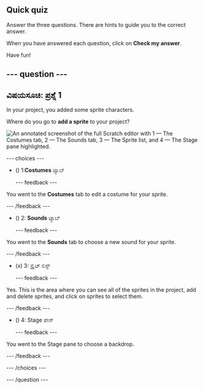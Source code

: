## Quick quiz

Answer the three questions. There are hints to guide you to the correct answer.

When you have answered each question, click on **Check my answer**.

Have fun!

--- question ---
---
ವಿಷಯಸೂಚಿ: ಪ್ರಶ್ನೆ 1
---

In your project, you added some sprite characters.

Where do you go to **add a sprite** to your project?

![An annotated screenshot of the full Scratch editor with 1 — The Costumes tab, 2 — The Sounds tab, 3 — The Sprite list, and 4 — The Stage pane highlighted.](images/question1.png)

--- choices ---

- () 1:**Costumes** ಟ್ಯಾಬ್

  --- feedback ---

You went to the **Costumes** tab to edit a costume for your sprite.

  --- /feedback ---

- () 2: **Sounds** ಟ್ಯಾಬ್

  --- feedback ---

You went to the **Sounds** tab to choose a new sound for your sprite.

  --- /feedback ---

- (x) 3: ಸ್ಪ್ರೈಟ್ ಲಿಸ್ಟ್

  --- feedback ---

Yes. This is the area where you can see all of the sprites in the project, add and delete sprites, and click on sprites to select them.

  --- /feedback ---

- () 4: Stage ಪೇನ್

  --- feedback ---

You went to the Stage pane to choose a backdrop.

  --- /feedback ---

--- /choices ---

--- /question ---
